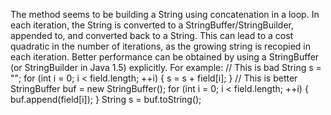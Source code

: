 The method seems to be building a String using concatenation in a loop. In each iteration, the String is converted to a StringBuffer/StringBuilder, appended to, and converted back to a String. This can lead to a cost quadratic in the number of iterations, as the growing string is recopied in each iteration. Better performance can be obtained by using a StringBuffer (or StringBuilder in Java 1.5) explicitly. For example: // This is bad String s = ""; for (int i = 0; i < field.length; ++i) { s = s + field[i]; } // This is better StringBuffer buf = new StringBuffer(); for (int i = 0; i < field.length; ++i) { buf.append(field[i]); } String s = buf.toString();